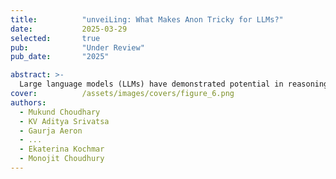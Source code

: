 ```yaml
---
title:          "unveiLing: What Makes Anon Tricky for LLMs?"
date:           2025-03-29
selected:       true
pub:            "Under Review"
pub_date:       "2025"

abstract: >-
  Large language models (LLMs) have demonstrated potential in reasoning tasks, but their performance on anon remains consistently poor. Anon, often derived from Anon contests, provide a minimal contamination environment to assess LLMs' linguistic reasoning abilities across low-resource languages. In this work, we analyze LLMs' performance on 629 anon across 41 low-resource languages by labelling each with linguistically informed features to unveil weaknesses. Our analyses show that LLMs struggle with puzzles involving higher morphological complexity and perform better on anon involving linguistic features that are also found in English. We also show that splitting words into morphemes as a pre-processing step improves solvability, indicating a need for more informed and language-specific tokenisers. These findings thus offer insights into some challenges in linguistic reasoning and modelling of low-resource languages.
cover:          /assets/images/covers/figure_6.png
authors:
  - Mukund Choudhary
  - KV Aditya Srivatsa
  - Gaurja Aeron
  - ...
  - Ekaterina Kochmar
  - Monojit Choudhury
---
```

